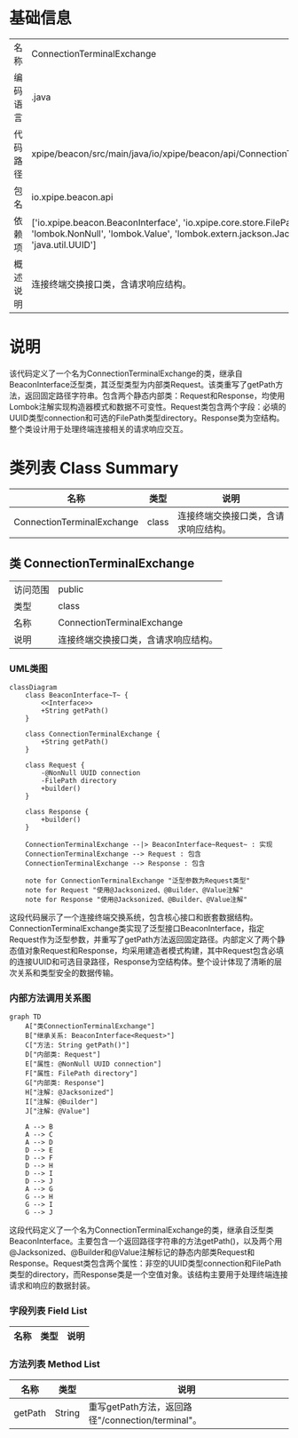 # 基础信息

|      |      |
|------|------|
| 名称 | ConnectionTerminalExchange |
| 编码语言 | .java |
| 代码路径 | xpipe/beacon/src/main/java/io/xpipe/beacon/api/ConnectionTerminalExchange.java |
| 包名 | io.xpipe.beacon.api |
| 依赖项 | ['io.xpipe.beacon.BeaconInterface', 'io.xpipe.core.store.FilePath', 'lombok.Builder', 'lombok.NonNull', 'lombok.Value', 'lombok.extern.jackson.Jacksonized', 'java.util.UUID'] |
| 概述说明 | 连接终端交换接口类，含请求响应结构。 |

# 说明

该代码定义了一个名为ConnectionTerminalExchange的类，继承自BeaconInterface泛型类，其泛型类型为内部类Request。该类重写了getPath方法，返回固定路径字符串。包含两个静态内部类：Request和Response，均使用Lombok注解实现构造器模式和数据不可变性。Request类包含两个字段：必填的UUID类型connection和可选的FilePath类型directory。Response类为空结构。整个类设计用于处理终端连接相关的请求响应交互。

# 类列表 Class Summary

| 名称   | 类型  | 说明 |
|-------|------|-------------|
| ConnectionTerminalExchange | class | 连接终端交换接口类，含请求响应结构。 |



## 类 ConnectionTerminalExchange

|      |      |
|------|------|
| 访问范围 | public |
| 类型 | class |
| 名称 | ConnectionTerminalExchange |
| 说明 | 连接终端交换接口类，含请求响应结构。 |


### UML类图

```mermaid
classDiagram
    class BeaconInterface~T~ {
        <<Interface>>
        +String getPath()
    }

    class ConnectionTerminalExchange {
        +String getPath()
    }

    class Request {
        -@NonNull UUID connection
        -FilePath directory
        +builder()
    }

    class Response {
        +builder()
    }

    ConnectionTerminalExchange --|> BeaconInterface~Request~ : 实现
    ConnectionTerminalExchange --> Request : 包含
    ConnectionTerminalExchange --> Response : 包含

    note for ConnectionTerminalExchange "泛型参数为Request类型"
    note for Request "使用@Jacksonized、@Builder、@Value注解"
    note for Response "使用@Jacksonized、@Builder、@Value注解"
```

这段代码展示了一个连接终端交换系统，包含核心接口和嵌套数据结构。ConnectionTerminalExchange类实现了泛型接口BeaconInterface，指定Request作为泛型参数，并重写了getPath方法返回固定路径。内部定义了两个静态值对象Request和Response，均采用建造者模式构建，其中Request包含必填的连接UUID和可选目录路径，Response为空结构体。整个设计体现了清晰的层次关系和类型安全的数据传输。


### 内部方法调用关系图

```mermaid
graph TD
    A["类ConnectionTerminalExchange"]
    B["继承关系: BeaconInterface<Request>"]
    C["方法: String getPath()"]
    D["内部类: Request"]
    E["属性: @NonNull UUID connection"]
    F["属性: FilePath directory"]
    G["内部类: Response"]
    H["注解: @Jacksonized"]
    I["注解: @Builder"]
    J["注解: @Value"]

    A --> B
    A --> C
    A --> D
    D --> E
    D --> F
    D --> H
    D --> I
    D --> J
    A --> G
    G --> H
    G --> I
    G --> J
```

这段代码定义了一个名为ConnectionTerminalExchange的类，继承自泛型类BeaconInterface<Request>。主要包含一个返回路径字符串的方法getPath()，以及两个用@Jacksonized、@Builder和@Value注解标记的静态内部类Request和Response。Request类包含两个属性：非空的UUID类型connection和FilePath类型的directory，而Response类是一个空值对象。该结构主要用于处理终端连接请求和响应的数据封装。

### 字段列表 Field List

| 名称  | 类型  | 说明 |
|-------|-------|------|

### 方法列表 Method List

| 名称  | 类型  | 说明 |
|-------|-------|------|
| getPath | String | 重写getPath方法，返回路径"/connection/terminal"。 |





